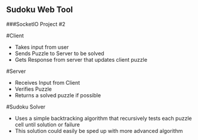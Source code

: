 Sudoku Web Tool
---

###SocketIO Project #2

#Client
* Takes input from user
* Sends Puzzle to Server to be solved
* Gets Response from server that updates client puzzle

#Server
* Receives Input from Client
* Verifies Puzzle
* Returns a solved puzzle if possible

#Sudoku Solver
* Uses a simple backtracking algorithm that recursively tests each puzzle cell until solution or failure
* This solution could easily be sped up with more advanced algorithm
